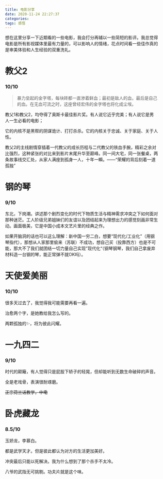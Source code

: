 ```yaml
---
title: 电影分享
date: 2020-11-24 22:27:37
categories: 
tags: 感悟
---
```


想在这里分享一下近期看的一些电影，我会打分再辅以一些简短的影评。我总觉得电影是所有影视媒体里最有力量的，可以影响人的情绪，花点时间看一些佳作真的是审美体验和人生经验的双重洗礼。

<!--more-->

# 教父2

### 10/10

> 暴力垒起的金字塔，每块砖都一直渗着鲜血；最初是敌人的血，最后是自己的血。在无血可流之时，这座曾经宏伟的金字塔也将化成尘埃。

教父1和教父2，均夺得了奥斯卡最佳影片奖。有人说它近乎完美；有人说它是男人一生必看的电影；

它的内核不是黑帮的阴谋诡计、打打杀杀。它的内核关于忠诚、关于家庭、关于人性。

教父2的主线剧情穿插着一代教父的成长历程与二代教父的铁血手腕，精彩之余对比强烈，这种紧张的对比来到影片末尾升华至巅峰。同一间大宅，同一张餐桌，两条故事线交汇处，从家人满座到孤身一人，十年一瞬。——“荣耀的背后刻着一道孤独”



# 钢的琴

### 9/10

东北，下岗潮。讲述那个剧烈变化的时代下物质生活与精神需求冲突之下如何面对那种迷茫。工人阶级兄弟姐妹们的友谊以及团结起来为理想出力的感觉刻画非常生动。画面极美，它是中国小成本文艺片里的经典之作。

如果开脑洞的话也可以这么理解：新中国一穷二白，想要“现代化/工业化”（用钢琴指代），那想从人家那里偷来（苏联）不成功，想自己买（投靠西方）也是不可能，那大不了我们就团结一切力量自己实现”现代化“（钢琴钢琴，我们自己拿废弃材料造一台钢的琴，能正常弹不就OK吗）。



# 天使爱美丽

### 10/10

很多天过去了，我觉得我可能需要再看一遍。

治愈两个字，是她教给我怎么写的。

两颗孤独的✨，将为彼此闪耀。

# 一九四二

### 9/10

时代的颠簸，有人觉得只是屁股下轿子的轻晃，但却能听到无数生命破碎的声音。

全是老戏骨，表演很耐琢磨。

~~正宗荷兰话教学，中嘞~~

# 卧虎藏龙

### 8.5/10

玉娇龙，李慕白。

都是武学天才。但是彼此都认为对方的生活更加美好。

冲突最后只能以死解决。我为什么想到了那个杀手不太冷。

八爷的武指无可挑剔。功夫片就是这个味。
